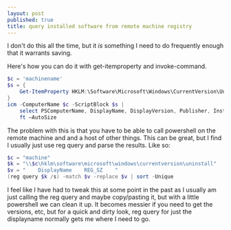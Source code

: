 ```yaml
---
layout: post
published: true
title: query installed software from remote machine registry
---
```

I don't do this all the time, but it _is_ something I need to do frequently enough that it warrants saving.

Here's how you can do it with get-itemproperty and invoke-command. 

```powershell
$c = 'machinename'
$s = {
    Get-ItemProperty HKLM:\Software\Microsoft\Windows\CurrentVersion\Uninstall\*
}
icm -ComputerName $c -ScriptBlock $s |
    select PSComputerName, DisplayName, DisplayVersion, Publisher, InstallDate |
    ft –AutoSize
```

The problem with this is that you have to be able to call powershell on the remote machine and and a host of other things. This can be great, but I find I usually just use reg query and parse the results. Like so:

```powershell
$c = "machine"
$k = "\\$c\hklm\software\microsoft\windows\currentversion\uninstall"
$v = "    DisplayName    REG_SZ    "
(reg query $k /s) -match $v -replace $v | sort -Unique
```

I feel like I have had to tweak this at some point in the past as I usually am just calling the reg query and maybe copy/pasting it, but with a little powershell we can clean it up. It becomes messier if you need to get the versions, etc, but for a quick and dirty look, reg query for just the displayname normally gets me where I need to go.


